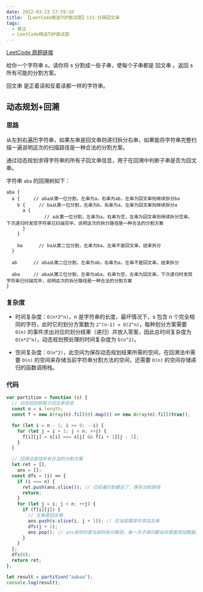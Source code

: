 ```yaml
---
date: 2022-03-23 17:59:10
title: 【LeetCode精选TOP面试题】131-分隔回文串
tags:
  - 算法
  - LeetCode精选TOP面试题
---
```


[LeetCode 原题链接](https://leetcode-cn.com/problems/palindrome-partitioning/)

给你一个字符串 s，请你将 s 分割成一些子串，使每个子串都是 回文串 。返回 s 所有可能的分割方案。

回文串 是正着读和反着读都一样的字符串。

## 动态规划+回溯

### 思路

从左到右遍历字符串，如果左串是回文串则递归拆分右串，如果能将字符串完整扫描一遍说明这次的扫描路径是一种合法的分割方案。

通过动态规划求得字符串的所有子回文串信息，用于在回溯中判断子串是否为回文串。

字符串 `aba` 的回溯树如下：

```
aba {
  a {     // aba从第一位分割，左串为a，右串为ab，左串为回文串则继续拆分ba
    b {     // ba从第一位分割，左串为b，右串为a，左串为回文串则继续拆分a
      a {
              // a从第一位分割，左串为a，右串为空，左串为回文串则继续拆分空串，下次递归时发现字符串已扫描完毕，说明这次的拆分路径是一种合法的分割方案
      }       
    }

    ba      // ba从第二位分割，左串为ba，左串不是回文串，结束拆分
  }

  ab      // aba从第二位分割，左串为ab，右串为a，左串不是回文串，结束拆分

  aba     // aba从第三位分割，左串为aba，右串为空，左串为回文串，下次递归时发现字符串已扫描完毕，说明这次的拆分路径是一种合法的分割方案
}
```

### 复杂度

- 时间复杂度：`O(n*2^n)`，n 是字符串的长度，最坏情况下，s 包含 n 个完全相同的字符，此时它的划分方案数为 `2^(n-1) = O(2^n)`，每种划分方案需要 `O(n)` 的事件求出对应的划分结果（递归）并放入答案，因此总时间复杂度为 `O(n*2^n)`，动态规划预处理的时间复杂度为 `O(n^2)`。

- 空间复杂度：`O(n^2)`，此空间为保存动态规划结果所需的空间，在回溯法中需要 `O(n)` 的空间来存储当前字符串分割方法的空间，还需要 `O(n)` 的空间存储递归的函数调用栈。

### 代码

```js
var partition = function (s) {
  // 动态规划获取子回文串信息
  const n = s.length;
  const f = new Array(n).fill(0).map(() => new Array(n).fill(true));

  for (let i = n - 1; i >= 0; --i) {
    for (let j = i + 1; j < n; ++j) {
      f[i][j] = s[i] === s[j] && f[i + 1][j - 1];
    }
  }

  // 回溯法查找所有合法的分割方案
  let ret = [],
    ans = [];
  const dfs = (i) => {
    if (i === n) {
      ret.push(ans.slice()); // 已经遍历到最后了，保存当前路径
      return;
    }
    for (let j = i; j < n; ++j) {
      if (f[i][j]) {
        // 左串是回文串
        ans.push(s.slice(i, j + 1)); // 往当前路径中添加左串
        dfs(j + 1);
        ans.pop(); // ans保存的是当前的拆分路径，每一次子递归都会向里面添加数据，在递归完成后pop掉最后一次添加的数据，这样可以保证在下次递归时ans是干净的
      }
    }
  };
  dfs(0);
  return ret;
};

let result = partition("aabaa");
console.log(result);
```
